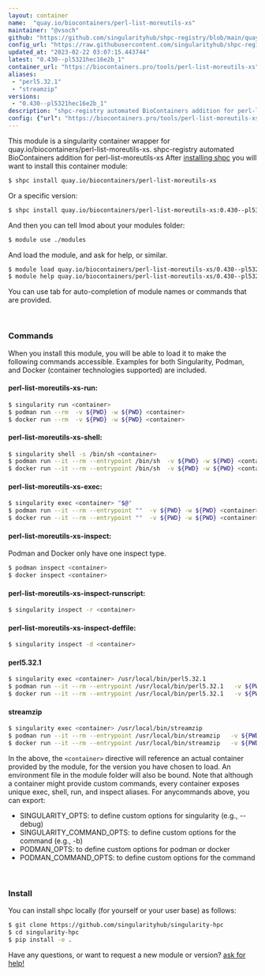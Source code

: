 ```yaml
---
layout: container
name:  "quay.io/biocontainers/perl-list-moreutils-xs"
maintainer: "@vsoch"
github: "https://github.com/singularityhub/shpc-registry/blob/main/quay.io/biocontainers/perl-list-moreutils-xs/container.yaml"
config_url: "https://raw.githubusercontent.com/singularityhub/shpc-registry/main/quay.io/biocontainers/perl-list-moreutils-xs/container.yaml"
updated_at: "2023-02-22 03:07:15.443744"
latest: "0.430--pl5321hec16e2b_1"
container_url: "https://biocontainers.pro/tools/perl-list-moreutils-xs"
aliases:
 - "perl5.32.1"
 - "streamzip"
versions:
 - "0.430--pl5321hec16e2b_1"
description: "shpc-registry automated BioContainers addition for perl-list-moreutils-xs"
config: {"url": "https://biocontainers.pro/tools/perl-list-moreutils-xs", "maintainer": "@vsoch", "description": "shpc-registry automated BioContainers addition for perl-list-moreutils-xs", "latest": {"0.430--pl5321hec16e2b_1": "sha256:ab8439bcda9bc85ec3fe88cc63102a124035312e17f4810380d149534bc3d71c"}, "tags": {"0.430--pl5321hec16e2b_1": "sha256:ab8439bcda9bc85ec3fe88cc63102a124035312e17f4810380d149534bc3d71c"}, "docker": "quay.io/biocontainers/perl-list-moreutils-xs", "aliases": {"perl5.32.1": "/usr/local/bin/perl5.32.1", "streamzip": "/usr/local/bin/streamzip"}}
---
```


This module is a singularity container wrapper for quay.io/biocontainers/perl-list-moreutils-xs.
shpc-registry automated BioContainers addition for perl-list-moreutils-xs
After [installing shpc](#install) you will want to install this container module:


```bash
$ shpc install quay.io/biocontainers/perl-list-moreutils-xs
```

Or a specific version:

```bash
$ shpc install quay.io/biocontainers/perl-list-moreutils-xs:0.430--pl5321hec16e2b_1
```

And then you can tell lmod about your modules folder:

```bash
$ module use ./modules
```

And load the module, and ask for help, or similar.

```bash
$ module load quay.io/biocontainers/perl-list-moreutils-xs/0.430--pl5321hec16e2b_1
$ module help quay.io/biocontainers/perl-list-moreutils-xs/0.430--pl5321hec16e2b_1
```

You can use tab for auto-completion of module names or commands that are provided.

<br>

### Commands

When you install this module, you will be able to load it to make the following commands accessible.
Examples for both Singularity, Podman, and Docker (container technologies supported) are included.

#### perl-list-moreutils-xs-run:

```bash
$ singularity run <container>
$ podman run --rm  -v ${PWD} -w ${PWD} <container>
$ docker run --rm  -v ${PWD} -w ${PWD} <container>
```

#### perl-list-moreutils-xs-shell:

```bash
$ singularity shell -s /bin/sh <container>
$ podman run --it --rm --entrypoint /bin/sh  -v ${PWD} -w ${PWD} <container>
$ docker run --it --rm --entrypoint /bin/sh  -v ${PWD} -w ${PWD} <container>
```

#### perl-list-moreutils-xs-exec:

```bash
$ singularity exec <container> "$@"
$ podman run --it --rm --entrypoint ""  -v ${PWD} -w ${PWD} <container> "$@"
$ docker run --it --rm --entrypoint ""  -v ${PWD} -w ${PWD} <container> "$@"
```

#### perl-list-moreutils-xs-inspect:

Podman and Docker only have one inspect type.

```bash
$ podman inspect <container>
$ docker inspect <container>
```

#### perl-list-moreutils-xs-inspect-runscript:

```bash
$ singularity inspect -r <container>
```

#### perl-list-moreutils-xs-inspect-deffile:

```bash
$ singularity inspect -d <container>
```


#### perl5.32.1

```bash
$ singularity exec <container> /usr/local/bin/perl5.32.1
$ podman run --it --rm --entrypoint /usr/local/bin/perl5.32.1   -v ${PWD} -w ${PWD} <container> -c " $@"
$ docker run --it --rm --entrypoint /usr/local/bin/perl5.32.1   -v ${PWD} -w ${PWD} <container> -c " $@"
```


#### streamzip

```bash
$ singularity exec <container> /usr/local/bin/streamzip
$ podman run --it --rm --entrypoint /usr/local/bin/streamzip   -v ${PWD} -w ${PWD} <container> -c " $@"
$ docker run --it --rm --entrypoint /usr/local/bin/streamzip   -v ${PWD} -w ${PWD} <container> -c " $@"
```



In the above, the `<container>` directive will reference an actual container provided
by the module, for the version you have chosen to load. An environment file in the
module folder will also be bound. Note that although a container
might provide custom commands, every container exposes unique exec, shell, run, and
inspect aliases. For anycommands above, you can export:

 - SINGULARITY_OPTS: to define custom options for singularity (e.g., --debug)
 - SINGULARITY_COMMAND_OPTS: to define custom options for the command (e.g., -b)
 - PODMAN_OPTS: to define custom options for podman or docker
 - PODMAN_COMMAND_OPTS: to define custom options for the command

<br>

### Install

You can install shpc locally (for yourself or your user base) as follows:

```bash
$ git clone https://github.com/singularityhub/singularity-hpc
$ cd singularity-hpc
$ pip install -e .
```

Have any questions, or want to request a new module or version? [ask for help!](https://github.com/singularityhub/singularity-hpc/issues)